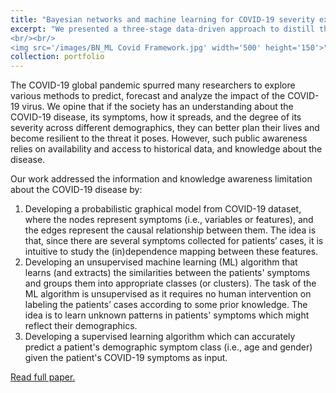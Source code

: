 ```yaml
---
title: "Bayesian networks and machine learning for COVID-19 severity explanation"
excerpt: "We presented a three-stage data-driven approach to distill the hidden information about COVID-19. The first stage employs a Bayesian network structure learning method to identify the causal relationships among COVID-19 symptoms and their intrinsic demographic variables. As a second stage, the output from the Bayesian network structure learning, serves as a useful guide to train an unsupervised machine learning (ML) algorithm that uncovers the similarities in patients' symptoms through clustering. The final stage then leverages the labels obtained from clustering to train a demographic symptom identification model which predicts a patient's symptom class and the corresponding demographic probability distribution.
<br/><br/>
<img src='/images/BN_ML Covid Framework.jpg' width='500' height='150'>"
collection: portfolio
---
```


The COVID-19 global pandemic spurred many researchers to explore various methods to predict, forecast and analyze the impact of the COVID-19 virus. We opine that if the society has an understanding about the COVID-19 disease, its symptoms, how it spreads, and the degree of its severity across different demographics, they can better plan their lives and become resilient to the threat it poses. However, such public awareness relies on availability and access to historical data, and knowledge about the disease. 

Our work addressed the information and knowledge awareness limitation about the COVID-19 disease by:
1. Developing a probabilistic graphical model from COVID-19 dataset, where the nodes represent symptoms (i.e., variables or features), and the edges represent the causal relationship between them. The idea is that, since there are several symptoms collected for patients’ cases, it is intuitive to study the (in)dependence mapping between these features.
2. Developing an unsupervised machine learning (ML) algorithm that learns (and extracts) the similarities between the patients' symptoms and groups them into appropriate classes (or clusters). The task of the ML algorithm is unsupervised as it requires no human intervention on labeling the patients’ cases according to some prior knowledge. The idea is to learn unknown patterns in patients' symptoms which might reflect their demographics.
3. Developing a supervised learning algorithm which can accurately predict a patient's demographic symptom class (i.e., age and gender) given the patient's COVID-19 symptoms as input.

[Read full paper.](https://arxiv.org/abs/2406.10807)
